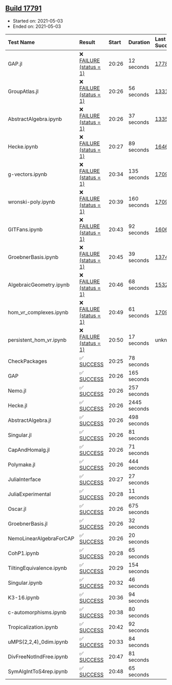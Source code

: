 ## [Build 17791](https://oscarci.mathematik.uni-kl.de/job/oscar/17791/)

* Started on: 2021-05-03
* Ended on: 2021-05-03

| Test Name    | Result | Start | Duration | Last Success | First Failure |
|:-------------|:-------|:------|:---------|:-------------|:--------------|
| GAP.jl | ❌ [FAILURE (status = 1)](https://oscarci.mathematik.uni-kl.de/job/oscar/17791/artifact/logs/build-17791/GAP.jl.log) | 20:26 | 12 seconds | [17789](https://oscarci.mathematik.uni-kl.de/job/oscar/17789/) | [17790](https://oscarci.mathematik.uni-kl.de/job/oscar/17790/) |
| GroupAtlas.jl | ❌ [FAILURE (status = 1)](https://oscarci.mathematik.uni-kl.de/job/oscar/17791/artifact/logs/build-17791/GroupAtlas.jl.log) | 20:26 | 56 seconds | [13311](https://oscarci.mathematik.uni-kl.de/job/oscar/13311/) | [13312](https://oscarci.mathematik.uni-kl.de/job/oscar/13312/) |
| AbstractAlgebra.ipynb | ❌ [FAILURE (status = 1)](https://oscarci.mathematik.uni-kl.de/job/oscar/17791/artifact/logs/build-17791/AbstractAlgebra.ipynb.log) | 20:26 | 37 seconds | [13355](https://oscarci.mathematik.uni-kl.de/job/oscar/13355/) | [13356](https://oscarci.mathematik.uni-kl.de/job/oscar/13356/) |
| Hecke.ipynb | ❌ [FAILURE (status = 1)](https://oscarci.mathematik.uni-kl.de/job/oscar/17791/artifact/logs/build-17791/Hecke.ipynb.log) | 20:27 | 89 seconds | [16463](https://oscarci.mathematik.uni-kl.de/job/oscar/16463/) | [16464](https://oscarci.mathematik.uni-kl.de/job/oscar/16464/) |
| g-vectors.ipynb | ❌ [FAILURE (status = 1)](https://oscarci.mathematik.uni-kl.de/job/oscar/17791/artifact/logs/build-17791/g-vectors.ipynb.log) | 20:34 | 135 seconds | [17099](https://oscarci.mathematik.uni-kl.de/job/oscar/17099/) | [17100](https://oscarci.mathematik.uni-kl.de/job/oscar/17100/) |
| wronski-poly.ipynb | ❌ [FAILURE (status = 1)](https://oscarci.mathematik.uni-kl.de/job/oscar/17791/artifact/logs/build-17791/wronski-poly.ipynb.log) | 20:39 | 160 seconds | [17098](https://oscarci.mathematik.uni-kl.de/job/oscar/17098/) | [17099](https://oscarci.mathematik.uni-kl.de/job/oscar/17099/) |
| GITFans.ipynb | ❌ [FAILURE (status = 1)](https://oscarci.mathematik.uni-kl.de/job/oscar/17791/artifact/logs/build-17791/GITFans.ipynb.log) | 20:43 | 92 seconds | [16068](https://oscarci.mathematik.uni-kl.de/job/oscar/16068/) | [16069](https://oscarci.mathematik.uni-kl.de/job/oscar/16069/) |
| GroebnerBasis.ipynb | ❌ [FAILURE (status = 1)](https://oscarci.mathematik.uni-kl.de/job/oscar/17791/artifact/logs/build-17791/GroebnerBasis.ipynb.log) | 20:45 | 39 seconds | [13748](https://oscarci.mathematik.uni-kl.de/job/oscar/13748/) | [13749](https://oscarci.mathematik.uni-kl.de/job/oscar/13749/) |
| AlgebraicGeometry.ipynb | ❌ [FAILURE (status = 1)](https://oscarci.mathematik.uni-kl.de/job/oscar/17791/artifact/logs/build-17791/AlgebraicGeometry.ipynb.log) | 20:46 | 68 seconds | [15322](https://oscarci.mathematik.uni-kl.de/job/oscar/15322/) | [15323](https://oscarci.mathematik.uni-kl.de/job/oscar/15323/) |
| hom_vr_complexes.ipynb | ❌ [FAILURE (status = 1)](https://oscarci.mathematik.uni-kl.de/job/oscar/17791/artifact/logs/build-17791/hom_vr_complexes.ipynb.log) | 20:49 | 61 seconds | [17099](https://oscarci.mathematik.uni-kl.de/job/oscar/17099/) | [17100](https://oscarci.mathematik.uni-kl.de/job/oscar/17100/) |
| persistent_hom_vr.ipynb | ❌ [FAILURE (status = 1)](https://oscarci.mathematik.uni-kl.de/job/oscar/17791/artifact/logs/build-17791/persistent_hom_vr.ipynb.log) | 20:50 | 17 seconds | unknown | unknown |
| CheckPackages | ✅ [SUCCESS](https://oscarci.mathematik.uni-kl.de/job/oscar/17791/artifact/logs/build-17791/CheckPackages.log) | 20:25 | 78 seconds |  |  |
| GAP | ✅ [SUCCESS](https://oscarci.mathematik.uni-kl.de/job/oscar/17791/artifact/logs/build-17791/GAP.log) | 20:26 | 165 seconds |  |  |
| Nemo.jl | ✅ [SUCCESS](https://oscarci.mathematik.uni-kl.de/job/oscar/17791/artifact/logs/build-17791/Nemo.jl.log) | 20:26 | 257 seconds |  |  |
| Hecke.jl | ✅ [SUCCESS](https://oscarci.mathematik.uni-kl.de/job/oscar/17791/artifact/logs/build-17791/Hecke.jl.log) | 20:26 | 2445 seconds |  |  |
| AbstractAlgebra.jl | ✅ [SUCCESS](https://oscarci.mathematik.uni-kl.de/job/oscar/17791/artifact/logs/build-17791/AbstractAlgebra.jl.log) | 20:26 | 498 seconds |  |  |
| Singular.jl | ✅ [SUCCESS](https://oscarci.mathematik.uni-kl.de/job/oscar/17791/artifact/logs/build-17791/Singular.jl.log) | 20:26 | 81 seconds |  |  |
| CapAndHomalg.jl | ✅ [SUCCESS](https://oscarci.mathematik.uni-kl.de/job/oscar/17791/artifact/logs/build-17791/CapAndHomalg.jl.log) | 20:26 | 71 seconds |  |  |
| Polymake.jl | ✅ [SUCCESS](https://oscarci.mathematik.uni-kl.de/job/oscar/17791/artifact/logs/build-17791/Polymake.jl.log) | 20:26 | 444 seconds |  |  |
| JuliaInterface | ✅ [SUCCESS](https://oscarci.mathematik.uni-kl.de/job/oscar/17791/artifact/logs/build-17791/JuliaInterface.log) | 20:27 | 27 seconds |  |  |
| JuliaExperimental | ✅ [SUCCESS](https://oscarci.mathematik.uni-kl.de/job/oscar/17791/artifact/logs/build-17791/JuliaExperimental.log) | 20:28 | 11 seconds |  |  |
| Oscar.jl | ✅ [SUCCESS](https://oscarci.mathematik.uni-kl.de/job/oscar/17791/artifact/logs/build-17791/Oscar.jl.log) | 20:26 | 675 seconds |  |  |
| GroebnerBasis.jl | ✅ [SUCCESS](https://oscarci.mathematik.uni-kl.de/job/oscar/17791/artifact/logs/build-17791/GroebnerBasis.jl.log) | 20:26 | 32 seconds |  |  |
| NemoLinearAlgebraForCAP | ✅ [SUCCESS](https://oscarci.mathematik.uni-kl.de/job/oscar/17791/artifact/logs/build-17791/NemoLinearAlgebraForCAP.log) | 20:26 | 20 seconds |  |  |
| CohP1.ipynb | ✅ [SUCCESS](https://oscarci.mathematik.uni-kl.de/job/oscar/17791/artifact/logs/build-17791/CohP1.ipynb.log) | 20:28 | 65 seconds |  |  |
| TiltingEquivalence.ipynb | ✅ [SUCCESS](https://oscarci.mathematik.uni-kl.de/job/oscar/17791/artifact/logs/build-17791/TiltingEquivalence.ipynb.log) | 20:29 | 154 seconds |  |  |
| Singular.ipynb | ✅ [SUCCESS](https://oscarci.mathematik.uni-kl.de/job/oscar/17791/artifact/logs/build-17791/Singular.ipynb.log) | 20:32 | 46 seconds |  |  |
| K3-16.ipynb | ✅ [SUCCESS](https://oscarci.mathematik.uni-kl.de/job/oscar/17791/artifact/logs/build-17791/K3-16.ipynb.log) | 20:36 | 94 seconds |  |  |
| c-automorphisms.ipynb | ✅ [SUCCESS](https://oscarci.mathematik.uni-kl.de/job/oscar/17791/artifact/logs/build-17791/c-automorphisms.ipynb.log) | 20:38 | 80 seconds |  |  |
| Tropicalization.ipynb | ✅ [SUCCESS](https://oscarci.mathematik.uni-kl.de/job/oscar/17791/artifact/logs/build-17791/Tropicalization.ipynb.log) | 20:42 | 92 seconds |  |  |
| uMPS(2,2,4)_0dim.ipynb | ✅ [SUCCESS](https://oscarci.mathematik.uni-kl.de/job/oscar/17791/artifact/logs/build-17791/uMPS-2-2-4-_0dim.ipynb.log) | 20:33 | 84 seconds |  |  |
| DivFreeNotIndFree.ipynb | ✅ [SUCCESS](https://oscarci.mathematik.uni-kl.de/job/oscar/17791/artifact/logs/build-17791/DivFreeNotIndFree.ipynb.log) | 20:47 | 81 seconds |  |  |
| SymAlgIntToS4rep.ipynb | ✅ [SUCCESS](https://oscarci.mathematik.uni-kl.de/job/oscar/17791/artifact/logs/build-17791/SymAlgIntToS4rep.ipynb.log) | 20:48 | 65 seconds |  |  |
